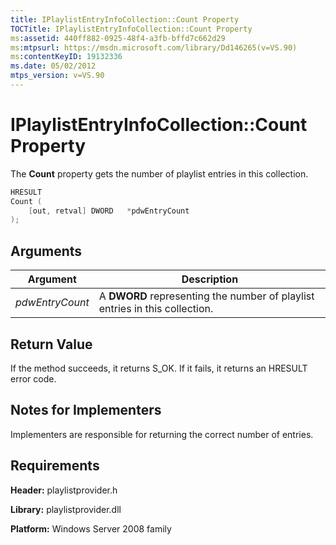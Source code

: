 ```yaml
---
title: IPlaylistEntryInfoCollection::Count Property
TOCTitle: IPlaylistEntryInfoCollection::Count Property
ms:assetid: 440ff882-0925-48f4-a3fb-bffd7c662d29
ms:mtpsurl: https://msdn.microsoft.com/library/Dd146265(v=VS.90)
ms:contentKeyID: 19132336
ms.date: 05/02/2012
mtps_version: v=VS.90
---
```


# IPlaylistEntryInfoCollection::Count Property

The **Count** property gets the number of playlist entries in this collection.

```cpp
HRESULT
Count (
    [out, retval] DWORD   *pdwEntryCount
);
```

## Arguments

|Argument|Description|
|--- |--- |
|*pdwEntryCount*|A **DWORD** representing the number of playlist entries in this collection.|

## Return Value

If the method succeeds, it returns S\_OK. If it fails, it returns an HRESULT error code.

## Notes for Implementers

Implementers are responsible for returning the correct number of entries.

## Requirements

**Header:** playlistprovider.h

**Library:** playlistprovider.dll

**Platform:** Windows Server 2008 family
